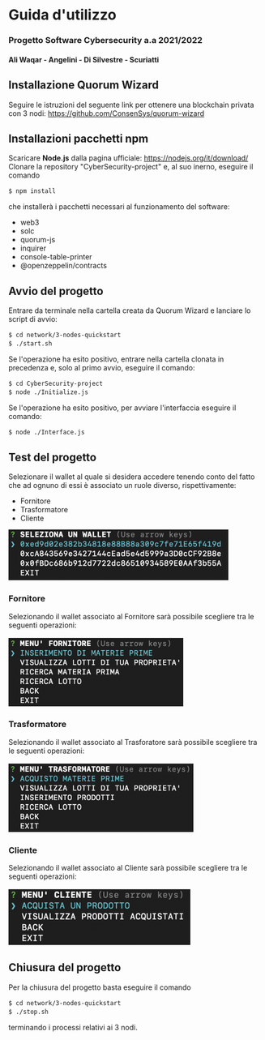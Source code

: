  # Guida d'utilizzo
 ### Progetto Software Cybersecurity a.a 2021/2022
 #### Ali Waqar - Angelini - Di Silvestre - Scuriatti
 
 ## Installazione Quorum Wizard
 Seguire le istruzioni del seguente link per ottenere una blockchain privata con 3 nodi: https://github.com/ConsenSys/quorum-wizard
 
 ## Installazioni pacchetti npm
 Scaricare **Node.js** dalla pagina ufficiale: https://nodejs.org/it/download/
 Clonare la repository "CyberSecurity-project" e, al suo inerno, eseguire il comando
 ```zsh 
 $ npm install
 ```
 che installerà i pacchetti necessari al funzionamento del software: 
 - web3
 - solc
 - quorum-js
 - inquirer
 - console-table-printer
 - @openzeppelin/contracts
 
 ## Avvio del progetto
 Entrare da terminale nella cartella creata da Quorum Wizard e lanciare lo script di avvio:
 ```zsh 
 $ cd network/3-nodes-quickstart
 $ ./start.sh
 ```
 Se l'operazione ha esito positivo, entrare nella cartella clonata in precedenza e, solo al primo avvio, eseguire il comando:
 ```zsh 
 $ cd CyberSecurity-project
 $ node ./Initialize.js
 ```
 Se l'operazione ha esito positivo, per avviare l'interfaccia eseguire il comando:
 ```zsh
 $ node ./Interface.js
 ```
 ## Test del progetto
 Selezionare il wallet al quale si desidera accedere tenendo conto del fatto che ad ognuno di essi è associato un ruole diverso, rispettivamente:
 - Fornitore
 - Trasformatore
 - Cliente
 <img src = "/Assets/ImageREADME/SelectWallet.png" height = 100>
 
 ### Fornitore
 Selezionando il wallet associato al Fornitore sarà possibile scegliere tra le seguenti operazioni: \
 \
 <img src = "/Assets/ImageREADME/MenuFornitore.png" height = 135>
 
 ### Trasformatore 
 Selezionando il wallet associato al Trasforatore sarà possibile scegliere tra le seguenti operazioni: \
 \
 <img src = "/Assets/ImageREADME/MenuTrasformatore.png" height = 135>
 
 ### Cliente  
 Selezionando il wallet associato al Cliente sarà possibile scegliere tra le seguenti operazioni: \
 \
 <img src = "/Assets/ImageREADME/MenuCliente.png" height = 110>
 
 ## Chiusura del progetto
 Per la chiusura del progetto basta eseguire il comando
 ```zsh 
 $ cd network/3-nodes-quickstart
 $ ./stop.sh
 ```
 terminando i processi relativi ai 3 nodi.

 
  
 
